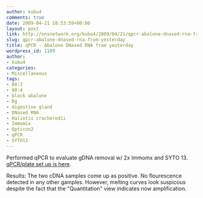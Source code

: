 ```yaml
---
author: kubu4
comments: true
date: 2009-04-21 18:53:59+00:00
layout: post
link: http://onsnetwork.org/kubu4/2009/04/21/qpcr-abalone-dnased-rna-from-yesterday/
slug: qpcr-abalone-dnased-rna-from-yesterday
title: qPCR - Abalone DNased RNA from yesterday
wordpress_id: 1109
author:
- kubu4
categories:
- Miscellaneous
tags:
- 08:3
- 08:4
- black abalone
- Dg
- digestive gland
- DNased RNA
- Haliotis cracherodii
- Immomix
- Opticon2
- qPCR
- SYTO13
---
```


Performed qPCR to evaluate gDNA removal w/ 2x Immomx and SYTO 13. [qPCR/plate set up is here](http://eagle.fish.washington.edu/Arabidopsis/Notebook%20Workup%20Files/20090421-01.jpg).

Results: The two cDNA samples come up as positive. No flourescence detected in any other gamples. However, melting curves look suspicous despite the fact that the "Quantitation" view indicates now amplification.
